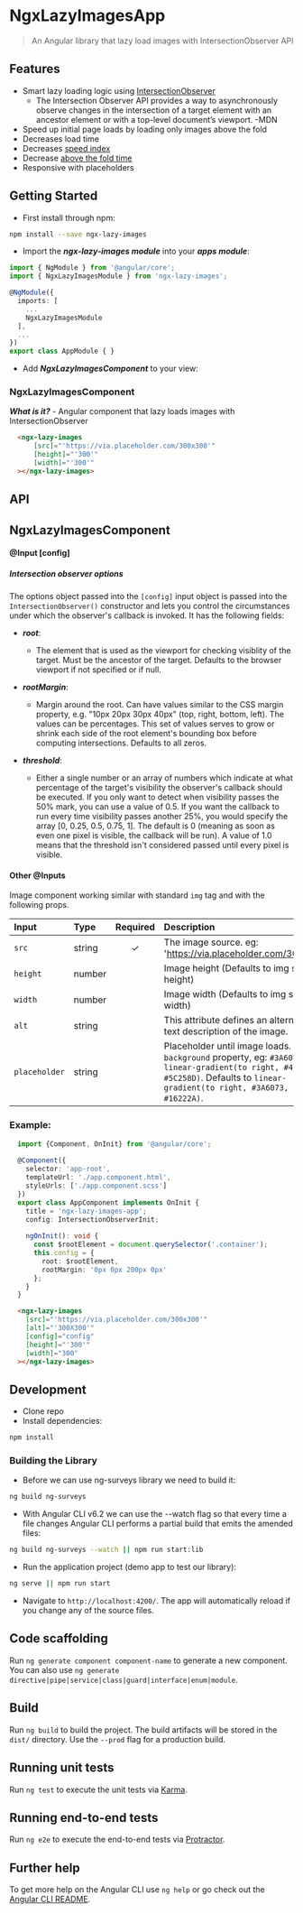 # NgxLazyImagesApp

> An Angular library that lazy load images with IntersectionObserver API

## Features

* Smart lazy loading logic using [IntersectionObserver](https://developer.mozilla.org/en-US/docs/Web/API/Intersection_Observer_API)
  * The Intersection Observer API provides a way to asynchronously observe changes in the intersection of a target element with an ancestor element or with a top-level document’s viewport. -MDN
* Speed up initial page loads by loading only images above the fold
* Decreases load time
* Decreases [speed index](https://sites.google.com/a/webpagetest.org/docs/using-webpagetest/metrics/speed-index)
* Decrease [above the fold time](https://www.globaldots.com/fold-time/)
* Responsive with placeholders

## Getting Started

* First install through npm:

```bash
npm install --save ngx-lazy-images
```

* Import the ***ngx-lazy-images module*** into your ***apps module***:

```typescript
import { NgModule } from '@angular/core';
import { NgxLazyImagesModule } from 'ngx-lazy-images';

@NgModule({
  imports: [
    ...
    NgxLazyImagesModule
  ],
  ...
})
export class AppModule { }
```

* Add ***NgxLazyImagesComponent*** to your view:


### NgxLazyImagesComponent

***What is it?*** - Angular component that lazy loads images with IntersectionObserver 

```html
  <ngx-lazy-images
      [src]="'https://via.placeholder.com/300x300'"
      [height]="'300'"
      [width]="'300'"
  ></ngx-lazy-images>
```

## API

## NgxLazyImagesComponent

#### @Input [config]
##### Intersection observer options

The options object passed into the `[config]` input object is passed into the `IntersectionObserver()` constructor and lets you control the circumstances under which the observer's callback is invoked. It has the following fields:

* ***root***:
  * The element that is used as the viewport for checking visiblity of the target. Must be the ancestor of the target. Defaults to the browser viewport if not specified or if null.

* ***rootMargin***:
  * Margin around the root. Can have values similar to the CSS margin property, e.g. "10px 20px 30px 40px" (top, right, bottom, left). The values can be percentages. This set of values serves to grow or shrink each side of the root element's bounding box before computing intersections. Defaults to all zeros.
  
* ***threshold***:
  * Either a single number or an array of numbers which indicate at what percentage of the target's visibility the observer's callback should be executed. If you only want to detect when visibility passes the 50% mark, you can use a value of 0.5. If you want the callback to run every time visibility passes another 25%, you would specify the array [0, 0.25, 0.5, 0.75, 1]. The default is 0 (meaning as soon as even one pixel is visible, the callback will be run). A value of 1.0 means that the threshold isn't considered passed until every pixel is visible.

#### Other @Inputs

Image component working similar with standard `img` tag and with the following props.

| Input                | Type                 | Required | Description                                                                                                                                                                                                       |
| :------------------ | :------------------- | :------: | :----------------------------------------------------------------------------------------------------------------------------------------------------------------------------------------------------------------- |
| `src`               | string               |    ✓     | The image source. eg: 'https://via.placeholder.com/300x300'                                                                                                                                                        |              
| `height`            | number               |          | Image height (Defaults to img src height)                                                                                                                                                                          |
| `width`             | number               |          | Image width (Defaults to img src width)                                                                                                                                                                            |
| `alt`               | string               |          | This attribute defines an alternative text description of the image.                                                                                                                                               |                             
| `placeholder`       | string               |          | Placeholder until image loads. A CSS `background` property, eg: `#3A6073` or `linear-gradient(to right, #4389A2, #5C258D)`. Defaults to `linear-gradient(to right, #3A6073, #16222A)`.                             |                                                                                                             

### Example:

```typescript
  import {Component, OnInit} from '@angular/core';
  
  @Component({
    selector: 'app-root',
    templateUrl: './app.component.html',
    styleUrls: ['./app.component.scss']
  })
  export class AppComponent implements OnInit {
    title = 'ngx-lazy-images-app';
    config: IntersectionObserverInit;
  
    ngOnInit(): void {
      const $rootElement = document.querySelector('.container');
      this.config = {
        root: $rootElement,
        rootMargin: '0px 0px 200px 0px'
      };
    }
  }
```

```html
  <ngx-lazy-images
    [src]="'https://via.placeholder.com/300x300'"
    [alt]="'300X300'"
    [config]="config"
    [height]="'300'"
    [width]="300"
  ></ngx-lazy-images>
```  

## Development

* Clone repo
* Install dependencies:

```bash
npm install
```

### Building the Library

* Before we can use ng-surveys library we need to build it:

```bash
ng build ng-surveys
```

* With Angular CLI v6.2 we can use the --watch flag so that every time a file changes Angular CLI performs a partial build that emits the amended files:

```bash
ng build ng-surveys --watch || npm run start:lib
```

* Run the application project (demo app to test our library):

```bash
ng serve || npm run start
```

* Navigate to `http://localhost:4200/`. The app will automatically reload if you change any of the source files.

## Code scaffolding

Run `ng generate component component-name` to generate a new component. You can also use `ng generate directive|pipe|service|class|guard|interface|enum|module`.

## Build

Run `ng build` to build the project. The build artifacts will be stored in the `dist/` directory. Use the `--prod` flag for a production build.

## Running unit tests

Run `ng test` to execute the unit tests via [Karma](https://karma-runner.github.io).

## Running end-to-end tests

Run `ng e2e` to execute the end-to-end tests via [Protractor](http://www.protractortest.org/).

## Further help

To get more help on the Angular CLI use `ng help` or go check out the [Angular CLI README](https://github.com/angular/angular-cli/blob/master/README.md).
